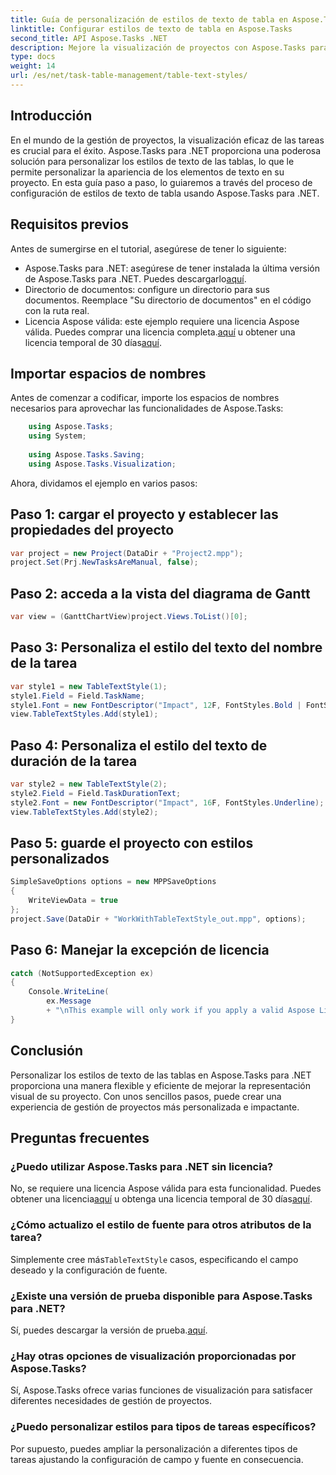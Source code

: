 ```yaml
---
title: Guía de personalización de estilos de texto de tabla en Aspose.Tasks
linktitle: Configurar estilos de texto de tabla en Aspose.Tasks
second_title: API Aspose.Tasks .NET
description: Mejore la visualización de proyectos con Aspose.Tasks para .NET. Aprenda a configurar estilos de texto de tablas paso a paso. Aumenta la eficiencia y la presentación.
type: docs
weight: 14
url: /es/net/task-table-management/table-text-styles/
---
```

## Introducción
En el mundo de la gestión de proyectos, la visualización eficaz de las tareas es crucial para el éxito. Aspose.Tasks para .NET proporciona una poderosa solución para personalizar los estilos de texto de las tablas, lo que le permite personalizar la apariencia de los elementos de texto en su proyecto. En esta guía paso a paso, lo guiaremos a través del proceso de configuración de estilos de texto de tabla usando Aspose.Tasks para .NET.
## Requisitos previos
Antes de sumergirse en el tutorial, asegúrese de tener lo siguiente:
- Aspose.Tasks para .NET: asegúrese de tener instalada la última versión de Aspose.Tasks para .NET. Puedes descargarlo[aquí](https://releases.aspose.com/tasks/net/).
- Directorio de documentos: configure un directorio para sus documentos. Reemplace "Su directorio de documentos" en el código con la ruta real.
-  Licencia Aspose válida: este ejemplo requiere una licencia Aspose válida. Puedes comprar una licencia completa.[aquí](https://purchase.aspose.com/buy) u obtener una licencia temporal de 30 días[aquí](https://purchase.aspose.com/temporary-license/).
## Importar espacios de nombres
Antes de comenzar a codificar, importe los espacios de nombres necesarios para aprovechar las funcionalidades de Aspose.Tasks:
```csharp
    using Aspose.Tasks;
    using System;
    
    using Aspose.Tasks.Saving;
    using Aspose.Tasks.Visualization;
```
Ahora, dividamos el ejemplo en varios pasos:
## Paso 1: cargar el proyecto y establecer las propiedades del proyecto
```csharp
var project = new Project(DataDir + "Project2.mpp");
project.Set(Prj.NewTasksAreManual, false);
```
## Paso 2: acceda a la vista del diagrama de Gantt
```csharp
var view = (GanttChartView)project.Views.ToList()[0];
```
## Paso 3: Personaliza el estilo del texto del nombre de la tarea
```csharp
var style1 = new TableTextStyle(1);
style1.Field = Field.TaskName;
style1.Font = new FontDescriptor("Impact", 12F, FontStyles.Bold | FontStyles.Italic);
view.TableTextStyles.Add(style1);
```
## Paso 4: Personaliza el estilo del texto de duración de la tarea
```csharp
var style2 = new TableTextStyle(2);
style2.Field = Field.TaskDurationText;
style2.Font = new FontDescriptor("Impact", 16F, FontStyles.Underline);
view.TableTextStyles.Add(style2);
```
## Paso 5: guarde el proyecto con estilos personalizados
```csharp
SimpleSaveOptions options = new MPPSaveOptions
{
    WriteViewData = true
};
project.Save(DataDir + "WorkWithTableTextStyle_out.mpp", options);
```
## Paso 6: Manejar la excepción de licencia
```csharp
catch (NotSupportedException ex)
{
    Console.WriteLine(
        ex.Message
        + "\nThis example will only work if you apply a valid Aspose License. You can purchase a full license or get a 30-day temporary license from [Aspose](http://www.aspose.com/purchase/default.aspx).");
}
```
## Conclusión
Personalizar los estilos de texto de las tablas en Aspose.Tasks para .NET proporciona una manera flexible y eficiente de mejorar la representación visual de su proyecto. Con unos sencillos pasos, puede crear una experiencia de gestión de proyectos más personalizada e impactante.
## Preguntas frecuentes
### ¿Puedo utilizar Aspose.Tasks para .NET sin licencia?
 No, se requiere una licencia Aspose válida para esta funcionalidad. Puedes obtener una licencia[aquí](https://purchase.aspose.com/buy) u obtenga una licencia temporal de 30 días[aquí](https://purchase.aspose.com/temporary-license/).
### ¿Cómo actualizo el estilo de fuente para otros atributos de la tarea?
 Simplemente cree más`TableTextStyle` casos, especificando el campo deseado y la configuración de fuente.
### ¿Existe una versión de prueba disponible para Aspose.Tasks para .NET?
 Sí, puedes descargar la versión de prueba.[aquí](https://releases.aspose.com/).
### ¿Hay otras opciones de visualización proporcionadas por Aspose.Tasks?
Sí, Aspose.Tasks ofrece varias funciones de visualización para satisfacer diferentes necesidades de gestión de proyectos.
### ¿Puedo personalizar estilos para tipos de tareas específicos?
Por supuesto, puedes ampliar la personalización a diferentes tipos de tareas ajustando la configuración de campo y fuente en consecuencia.